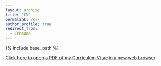 ```yaml
---
layout: archive
title: "CV"
permalink: /cv/
author_profile: true
redirect_from:
  - /resume
---
```


{% include base_path %}

<a href="http://mss4296.github.io/files/SeitaCV101221.pdf" target="_blank">Click here to open a PDF of my Curriculum Vitae in a new web browser</a>
